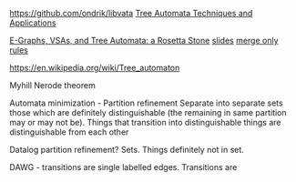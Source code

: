 


https://github.com/ondrik/libvata
[Tree Automata Techniques and Applications](https://jacquema.gitlabpages.inria.fr/files/tata.pdf)


[E-Graphs, VSAs, and Tree Automata: a Rosetta Stone](https://remy.wang/reports/dfta.pdf) [slides](https://docs.google.com/presentation/d/1oDNmzxJpsdLE51lmybcfzzzv4jRLDdrVpmMhMpFEoFk/edit?usp=sharing) [merge only rules](https://gist.github.com/remysucre/1788cf0153d7db240e751fb698f74d99)


https://en.wikipedia.org/wiki/Tree_automaton



Myhill Nerode theorem

Automata minimization - Partition refinement
Separate into separate sets those which are definitely distinguishable (the remaining in same partition may or may not be). Things that transition into distinguishable things are distinguishable from each other

Datalog partition refinement?
Sets. Things definitely not in set.

DAWG - transitions are single labelled edges. Transitions are
